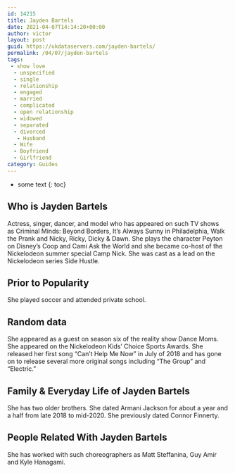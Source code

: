 ```yaml
---
id: 14215
title: Jayden Bartels
date: 2021-04-07T14:14:20+00:00
author: victor
layout: post
guid: https://ukdataservers.com/jayden-bartels/
permalink: /04/07/jayden-bartels
tags:
 - show love
  - unspecified
  - single
  - relationship
  - engaged
  - married
  - complicated
  - open relationship
  - widowed
  - separated
  - divorced
   - Husband
  - Wife
  - Boyfriend
  - Girlfriend
category: Guides
---
```


* some text
{: toc}


## Who is Jayden Bartels



Actress, singer, dancer, and model who has appeared on such TV shows as Criminal Minds: Beyond Borders, It&#8217;s Always Sunny in Philadelphia, Walk the Prank and Nicky, Ricky, Dicky & Dawn. She plays the character Peyton on Disney&#8217;s Coop and Cami Ask the World and she became co-host of the Nickelodeon summer special Camp Nick. She was cast as a lead on the Nickelodeon series Side Hustle. 

                
                
                
## Prior to Popularity



She played soccer and attended private school. 

                
                
                
## Random data



She appeared as a guest on season six of the reality show Dance Moms. She appeared on the Nickelodeon Kids&#8217; Choice Sports Awards. She released her first song &#8220;Can&#8217;t Help Me Now&#8221; in July of 2018 and has gone on to release several more original songs including &#8220;The Group&#8221; and &#8220;Electric.&#8221; 

                
                
                
## Family & Everyday Life of Jayden Bartels



She has two older brothers. She dated Armani Jackson for about a year and a half from late 2018 to mid-2020. She previously dated Connor Finnerty.

                
                
                
## People Related With Jayden Bartels



She has worked with such choreographers as Matt Steffanina, Guy Amir and Kyle Hanagami. 

                
              
            
          
          
          